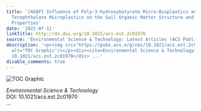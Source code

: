 ```yaml
---
title: '[ASAP] Influence of Poly-3-hydroxybutyrate Micro-Bioplastics and Polyethylene
  Terephthalate Microplastics on the Soil Organic Matter Structure and Soil Water
  Properties'
date: '2022-07-11'
linkTitle: http://dx.doi.org/10.1021/acs.est.2c01970
source: 'Environmental Science & Technology: Latest Articles (ACS Publications)'
description: '<p><img src="https://pubs.acs.org/cms/10.1021/acs.est.2c01970/asset/images/medium/es2c01970_0007.gif"
  alt="TOC Graphic"/></p><div><cite>Environmental Science & Technology</cite></div><div>DOI:
  10.1021/acs.est.2c01970</div> ...'
disable_comments: true
---
```

<p><img src="https://pubs.acs.org/cms/10.1021/acs.est.2c01970/asset/images/medium/es2c01970_0007.gif" alt="TOC Graphic"/></p><div><cite>Environmental Science & Technology</cite></div><div>DOI: 10.1021/acs.est.2c01970</div> ...